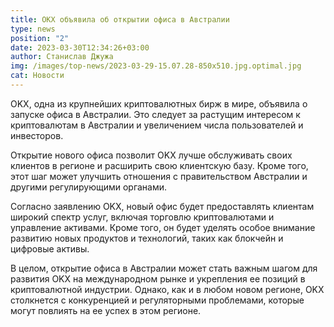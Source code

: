 ```yaml
---
title: OKX объявила об открытии офиса в Австралии
type: news
position: "2"
date: 2023-03-30T12:34:26+03:00
author: Станислав Джужа
img: /images/top-news/2023-03-29-15.07.28-850x510.jpg.optimal.jpg
cat: Новости
---
```

OKX, одна из крупнейших криптовалютных бирж в мире, объявила о запуске офиса в Австралии. Это следует за растущим интересом к криптовалютам в Австралии и увеличением числа пользователей и инвесторов.

Открытие нового офиса позволит OKX лучше обслуживать своих клиентов в регионе и расширить свою клиентскую базу. Кроме того, этот шаг может улучшить отношения с правительством Австралии и другими регулирующими органами.

Согласно заявлению OKX, новый офис будет предоставлять клиентам широкий спектр услуг, включая торговлю криптовалютами и управление активами. Кроме того, он будет уделять особое внимание развитию новых продуктов и технологий, таких как блокчейн и цифровые активы.

В целом, открытие офиса в Австралии может стать важным шагом для развития OKX на международном рынке и укрепления ее позиций в криптовалютной индустрии. Однако, как и в любом новом регионе, OKX столкнется с конкуренцией и регуляторными проблемами, которые могут повлиять на ее успех в этом регионе.